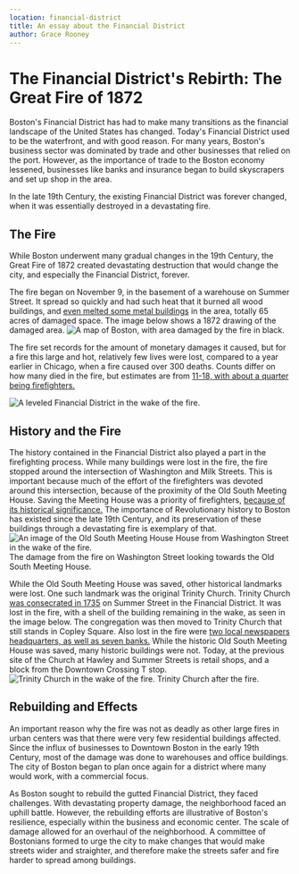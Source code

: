 ```yaml
---
location: financial-district
title: An essay about the Financial District
author: Grace Rooney
---
```

# The Financial District's Rebirth: The Great Fire of 1872 

Boston's Financial District has had to make many transitions as the financial landscape of the United States has changed. Today's Financial District used to be the waterfront, and with good reason. For many years, Boston's business sector was dominated by trade and other businesses that relied on the port. However, as the importance of trade to the Boston economy lessened, businesses like banks and insurance began to build skyscrapers and set up shop in the area. 

In the late 19th Century, the existing Financial District was forever changed, when it was essentially destroyed in a devastating fire. 

## The Fire
While Boston underwent many gradual changes in the 19th Century, the Great Fire of 1872 created devastating destruction that would change the city, and especially the Financial District, forever. 

The fire began on November 9, in the basement of a warehouse on Summer Street. It spread so quickly and had such heat that it burned all wood buildings, and [even melted some metal buildings](https://www.boston.gov/news/notes-archives-great-fire-1872) in the area, totally 65 acres of damaged space. The image below shows a 1872 drawing of the damaged area. 
![A map of Boston, with area damaged by the fire in black.](https://bpldcassets.blob.core.windows.net/derivatives/images/commonwealth:x059cb450/image_access_800.jpg)

The fire set records for the amount of monetary damages it caused, but for a fire this large and hot, relatively few lives were lost, compared to a year earlier in Chicago, when a fire caused over 300 deaths. Counts differ on how many died in the fire, but estimates are from [11-18, with about a quarter being firefighters.](https://www.boston.gov/news/notes-archives-great-fire-1872) 

![A leveled Financial District in the wake of the fire.](https://www.boston.com/wp-content/uploads/2017/11/1872-fire-1.jpg?width=900)

## History and the Fire
The history contained in the Financial District also played a part in the firefighting process. While many buildings were lost in the fire, the fire stopped around the intersection of Washington and Milk Streets. This is important because much of the effort of the firefighters was devoted around this intersection, because of the proximity of the Old South Meeting House.  Saving the Meeting House was a priority of firefighters, [because of its historical significance.](https://bostonfirehistory.org/fires/great-boston-fire-of-1872/) The importance of Revolutionary history to Boston has existed since the late 19th Century, and its preservation of these buildings through a devastating fire is exemplary of that. 
![An image of the Old South Meeting House House from Washington Street in the wake of the fire.](https://www.boston.gov/sites/default/files/styles/800_embedded_ckeditor/public/img/library/photos/2020/11/great-fire4.png?itok=WZX0HEgV)
The damage from the fire on Washington Street looking towards the Old South Meeting House. 

While the Old South Meeting House was saved, other historical landmarks were lost. One such landmark was the original Trinity Church. Trinity Church [was consecrated in 1735](https://www.flickr.com/photos/boston_public_library/5415409201/in/album-72157625849286255/) on Summer Street in the Financial District. It was lost in the fire, with a shell of the building remaining in the wake, as seen in the image below. The congregation was then moved to Trinity Church that still stands in Copley Square. Also lost in the fire were [two local newspapers headquarters, as well as seven banks.](https://www.telegram.com/story/opinion/columns/guest/2019/03/21/al-southwick-boston-fires-2019-and-1872/5659840007/) While the historic Old South Meeting House was saved, many historic buildings were not. Today, at the previous site of the Church at Hawley and Summer Streets is retail shops, and a block from the Downtown Crossing T stop. 
![Trinity Church in the wake of the fire.](https://lostnewengland.com/wp-content/uploads/2014/09/295_1872-2Bbpl.jpg)
Trinity Church after the fire. 

## Rebuilding and Effects 
An important reason why the fire was not as deadly as other large fires in urban centers was that there were very few residential buildings affected. Since the influx of businesses to Downtown Boston in the early 19th Century, most of the damage was done to warehouses and office buildings. The city of Boston began to plan once again for a district where many would work, with a commercial focus.

As Boston sought to rebuild the gutted Financial District, they faced challenges. With devastating property damage, the neighborhood faced an uphill battle. However, the rebuilding efforts are illustrative of Boston's resilience, especially within the business and economic center.  The scale of damage allowed for an overhaul of the neighborhood. A committee of Bostonians formed to urge the city to make changes that would make streets wider and straighter, and therefore make the streets safer and fire harder to spread among buildings. 
